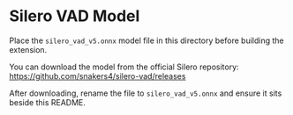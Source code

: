 # Silero VAD Model

Place the `silero_vad_v5.onnx` model file in this directory before building the extension.

You can download the model from the official Silero repository:
https://github.com/snakers4/silero-vad/releases

After downloading, rename the file to `silero_vad_v5.onnx` and ensure it sits beside this README.
